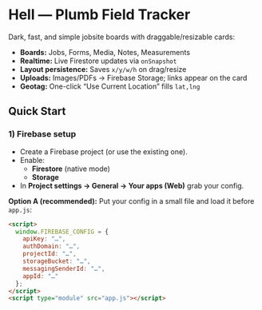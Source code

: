 # Hell — Plumb Field Tracker

Dark, fast, and simple jobsite boards with draggable/resizable cards:
- **Boards:** Jobs, Forms, Media, Notes, Measurements
- **Realtime:** Live Firestore updates via `onSnapshot`
- **Layout persistence:** Saves `x/y/w/h` on drag/resize
- **Uploads:** Images/PDFs → Firebase Storage; links appear on the card
- **Geotag:** One-click “Use Current Location” fills `lat,lng`

## Quick Start

### 1) Firebase setup
- Create a Firebase project (or use the existing one).
- Enable:
  - **Firestore** (native mode)
  - **Storage**
- In **Project settings → General → Your apps (Web)** grab your config.

**Option A (recommended):** Put your config in a small file and load it before `app.js`:

```html
<script>
  window.FIREBASE_CONFIG = {
    apiKey: "…",
    authDomain: "…",
    projectId: "…",
    storageBucket: "…",
    messagingSenderId: "…",
    appId: "…"
  };
</script>
<script type="module" src="app.js"></script>
